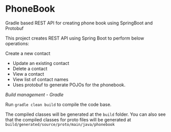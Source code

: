 # PhoneBook
Gradle based REST API for creating phone book using SpringBoot and Protobuf

This project creates REST API using Spring Boot to perform below operations:

Create a new contact
- Update an existing contact
- Delete a contact
- View a contact
- View list of contact names
- Uses protobuf to generate POJOs for the phonebook.

*Build management - Gradle*

Run `gradle clean build` to compile the code base.

The compiled classes will be generated at the `build` folder. You can also see that the compiled classes for proto files will be generated at `build/generated/source/proto/main/java/phonebook`